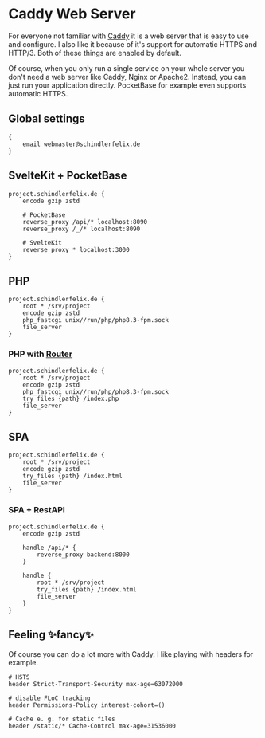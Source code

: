 # Caddy Web Server

For everyone not familiar with [Caddy](https://caddyserver.com/) it is a web
server that is easy to use and configure. I also like it because of it's support
for automatic HTTPS and HTTP/3. Both of these things are enabled by default.

Of course, when you only run a single service on your whole server you don't
need a web server like Caddy, Nginx or Apache2. Instead, you can just run your
application directly. PocketBase for example even supports automatic HTTPS.

## Global settings

```nginx
{
	email webmaster@schindlerfelix.de
}
```

## SvelteKit + PocketBase

```nginx
project.schindlerfelix.de {
	encode gzip zstd

	# PocketBase
	reverse_proxy /api/* localhost:8090
	reverse_proxy /_/* localhost:8090

	# SvelteKit
	reverse_proxy * localhost:3000
}
```

## PHP

```nginx
project.schindlerfelix.de {
	root * /srv/project
	encode gzip zstd
	php_fastcgi unix//run/php/php8.3-fpm.sock
	file_server
}
```

### PHP with [Router](https://github.com/felix-schindler/Router)

```nginx
project.schindlerfelix.de {
	root * /srv/project
	encode gzip zstd
	php_fastcgi unix//run/php/php8.3-fpm.sock
	try_files {path} /index.php
	file_server
}
```

## SPA

```nginx
project.schindlerfelix.de {
	root * /srv/project
	encode gzip zstd
	try_files {path} /index.html
	file_server
}
```

### SPA + RestAPI

```nginx
project.schindlerfelix.de {
	encode gzip zstd

	handle /api/* {
		reverse_proxy backend:8000
	}

	handle {
		root * /srv/project
		try_files {path} /index.html
		file_server
	}
}
```

## Feeling ✨fancy✨

Of course you can do a lot more with Caddy. I like playing with headers for
example.

```nginx
# HSTS
header Strict-Transport-Security max-age=63072000

# disable FLoC tracking
header Permissions-Policy interest-cohort=()

# Cache e. g. for static files
header /static/* Cache-Control max-age=31536000
```

